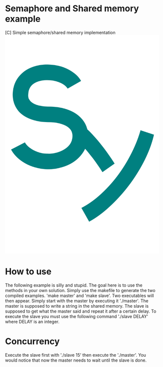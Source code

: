 # Semaphore and Shared memory example
[C] Simple semaphore/shared memory implementation
![](suyeon.svg)

# How to use
The following example is silly and stupid. The goal here is to use the methods in your own solution.
Simply use the makefile to generate the two compiled examples. 'make master' and 'make slave'.
Two executables will then appear. Simply start with the master by executing it './master'.
The master is supposed to write a string in the shared memory.
The slave is supposed to get what the master said and repeat it after a certain delay.
To execute the slave you must use the following command './slave DELAY' where DELAY is an integer.

# Concurrency
Execute the slave first with './slave 15' then execute the './master'. You would notice that now the master needs to wait until the slave is done.
